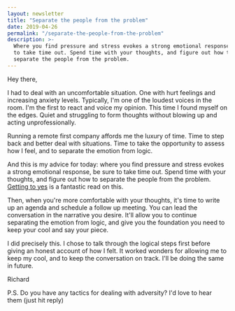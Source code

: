 ```yaml
---
layout: newsletter
title: "Separate the people from the problem"
date: 2019-04-26
permalink: "/separate-the-people-from-the-problem"
description: >-
  Where you find pressure and stress evokes a strong emotional response, be sure
  to take time out. Spend time with your thoughts, and figure out how to
  separate the people from the problem.
---
```


Hey there,

I had to deal with an uncomfortable situation. One with hurt feelings and
increasing anxiety levels. Typically, I'm one of the loudest voices in the room.
I'm the first to react and voice my opinion. This time I found myself on the
edges. Quiet and struggling to form thoughts without blowing up and acting
unprofessionally.

Running a remote first company affords me the luxury of time. Time to step back
and better deal with situations. Time to take the opportunity to assess how I
feel, and to separate the emotion from logic.

And this is my advice for today: where you find pressure and stress evokes a
strong emotional response, be sure to take time out. Spend time with your
thoughts, and figure out how to separate the people from the problem.
[Getting to yes](https://www.amazon.co.uk/Getting-Yes-Negotiating-agreement-without/dp/1847940935)
is a fantastic read on this.

Then, when you're more comfortable with your thoughts, it's time to write up an
agenda and schedule a follow up meeting. You can lead the conversation in the
narrative you desire. It'll allow you to continue separating the emotion from
logic, and give you the foundation you need to keep your cool and say your
piece.

I did precisely this. I chose to talk through the logical steps first before
giving an honest account of how I felt. It worked wonders for allowing me to
keep my cool, and to keep the conversation on track. I'll be doing the same in
future.

Richard

P.S. Do you have any tactics for dealing with adversity? I'd love to hear them
(just hit reply)
